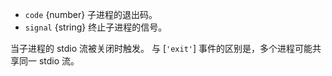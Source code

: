 <!-- YAML
added: v0.7.7
-->

* `code` {number} 子进程的退出码。
* `signal` {string} 终止子进程的信号。

当子进程的 stdio 流被关闭时触发。
与 [`'exit'`] 事件的区别是，多个进程可能共享同一 stdio 流。

